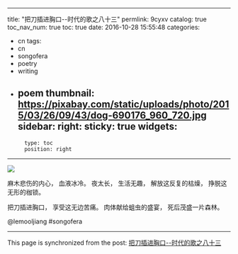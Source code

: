 
---
title: "把刀插进胸口--时代的歌之八十三"
permlink: 9cyxv
catalog: true
toc_nav_num: true
toc: true
date: 2016-10-28 15:55:48
categories:
- cn
tags:
- cn
- songofera
- poetry
- writing
- poem
thumbnail: https://pixabay.com/static/uploads/photo/2015/03/26/09/43/dog-690176_960_720.jpg
sidebar:
    right:
        sticky: true
widgets:
    -
        type: toc
        position: right
---


![](https://pixabay.com/static/uploads/photo/2015/03/26/09/43/dog-690176_960_720.jpg)

麻木悲伤的内心，
血液冰冷。
夜太长，
生活无趣，
解放这反复的枯燥，
挣脱这无形的枷锁。

把刀插进胸口，
享受这无边苦痛。
肉体献给蛆虫的盛宴，
死后茂盛一片森林。

 @lemooljiang       #songofera

- - -

This page is synchronized from the post: [把刀插进胸口--时代的歌之八十三](https://steemit.com/@lemooljiang/9cyxv)
